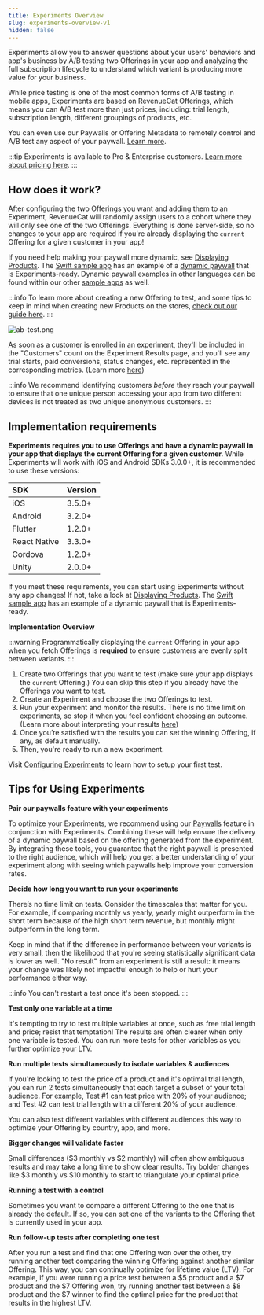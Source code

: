 ```yaml
---
title: Experiments Overview
slug: experiments-overview-v1
hidden: false
---
```


Experiments allow you to answer questions about your users' behaviors and app's business by A/B testing two Offerings in your app and analyzing the full subscription lifecycle to understand which variant is producing more value for your business.

While price testing is one of the most common forms of A/B testing in mobile apps, Experiments are based on RevenueCat Offerings, which means you can A/B test more than just prices, including: trial length, subscription length, different groupings of products, etc.

You can even use our Paywalls or Offering Metadata to remotely control and A/B test any aspect of your paywall. [Learn more](https://www.revenuecat.com/docs/offerings-guide#remotely-control-all-aspects-of-your-paywall).

:::tip
Experiments is available to Pro & Enterprise customers. [Learn more about pricing here](https://www.revenuecat.com/pricing/).
:::

## How does it work?

After configuring the two Offerings you want and adding them to an Experiment, RevenueCat will randomly assign users to a cohort where they will only see one of the two Offerings. Everything is done server-side, so no changes to your app are required if you're already displaying the `current` Offering for a given customer in your app!

If you need help making your paywall more dynamic, see [Displaying Products](/docs/getting-started/displaying-products). The [Swift sample app](https://github.com/RevenueCat/purchases-ios/tree/main/Examples) has an example of a [dynamic paywall](https://github.com/RevenueCat/purchases-ios/blob/main/Examples/MagicWeather/MagicWeather/Sources/Controllers/PaywallViewController.swift) that is Experiments-ready. Dynamic paywall examples in other languages can be found within our other [sample apps](https://www.revenuecat.com/docs/sample-apps) as well.

:::info
To learn more about creating a new Offering to test, and some tips to keep in mind when creating new Products on the stores, [check out our guide here](/tools/experiments-v1/creating-offerings-to-test).
:::

![](https://files.readme.io/229d551-experiments-learn.webp "ab-test.png")

As soon as a customer is enrolled in an experiment, they'll be included in the "Customers" count on the Experiment Results page, and you'll see any trial starts, paid conversions, status changes, etc. represented in the corresponding metrics. (Learn more [here](/tools/experiments-v1/experiments-results-v1))

:::info
We recommend identifying customers _before_ they reach your paywall to ensure that one unique person accessing your app from two different devices is not treated as two unique anonymous customers.
:::

## Implementation requirements

**Experiments requires you to use Offerings and have a dynamic paywall in your app that displays the current Offering for a given customer.** While Experiments will work with iOS and Android SDKs 3.0.0+, it is recommended to use these versions:

| SDK          | Version |
| :----------- | :------ |
| iOS          | 3.5.0+  |
| Android      | 3.2.0+  |
| Flutter      | 1.2.0+  |
| React Native | 3.3.0+  |
| Cordova      | 1.2.0+  |
| Unity        | 2.0.0+  |

If you meet these requirements, you can start using Experiments without any app changes! If not, take a look at [Displaying Products](/getting-started/displaying-products). The [Swift sample app](https://github.com/RevenueCat/purchases-ios/tree/master/Examples/SwiftExample) has an example of a dynamic paywall that is Experiments-ready.

**Implementation Overview**

:::warning
Programmatically displaying the `current` Offering in your app when you fetch Offerings is **required** to ensure customers are evenly split between variants.
:::

1. Create two Offerings that you want to test (make sure your app displays the `current` Offering.) You can skip this step if you already have the Offerings you want to test.
2. Create an Experiment and choose the two Offerings to test.
3. Run your experiment and monitor the results. There is no time limit on experiments, so stop it when you feel confident choosing an outcome. (Learn more about interpreting your results [here](/tools/experiments-v1/experiments-results-v1))
4. Once you’re satisfied with the results you can set the winning Offering, if any, as default manually.
5. Then, you're ready to run a new experiment.

Visit [Configuring Experiments](https://www.revenuecat.com/docs/configuring-experiments-v1) to learn how to setup your first test.

## Tips for Using Experiments

**Pair our paywalls feature with your experiments**

To optimize your Experiments, we recommend using our [Paywalls](/docs/tools/paywalls) feature in conjunction with Experiments. Combining these will help ensure the delivery of a dynamic paywall based on the offering generated from the experiment. By integrating these tools, you guarantee that the right paywall is presented to the right audience, which will help you get a better understanding of your experiment along with seeing which paywalls help improve your conversion rates.

**Decide how long you want to run your experiments**

There’s no time limit on tests. Consider the timescales that matter for you. For example, if comparing monthly vs yearly, yearly might outperform in the short term because of the high short term revenue, but monthly might outperform in the long term.

Keep in mind that if the difference in performance between your variants is very small, then the likelihood that you're seeing statistically significant data is lower as well. "No result" from an experiment is still a result: it means your change was likely not impactful enough to help or hurt your performance either way.

:::info
You can't restart a test once it's been stopped.
:::

**Test only one variable at a time**

It's tempting to try to test multiple variables at once, such as free trial length and price; resist that temptation! The results are often clearer when only one variable is tested. You can run more tests for other variables as you further optimize your LTV.

**Run multiple tests simultaneously to isolate variables & audiences**

If you're looking to test the price of a product and it's optimal trial length, you can run 2 tests simultaneously that each target a subset of your total audience. For example, Test #1 can test price with 20% of your audience; and Test #2 can test trial length with a different 20% of your audience.

You can also test different variables with different audiences this way to optimize your Offering by country, app, and more.

**Bigger changes will validate faster**

Small differences ($3 monthly vs $2 monthly) will often show ambiguous results and may take a long time to show clear results. Try bolder changes like $3 monthly vs $10 monthly to start to triangulate your optimal price.

**Running a test with a control**

Sometimes you want to compare a different Offering to the one that is already the default. If so, you can set one of the variants to the Offering that is currently used in your app.

**Run follow-up tests after completing one test**

After you run a test and find that one Offering won over the other, try running another test comparing the winning Offering against another similar Offering. This way, you can continually optimize for lifetime value (LTV). For example, if you were running a price test between a $5 product and a $7 product and the $7 Offering won, try running another test between a $8 product and the $7 winner to find the optimal price for the product that results in the highest LTV.
